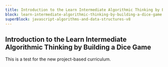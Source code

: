 ```yaml
---
title: Introduction to the Learn Intermediate Algorithmic Thinking by Building a Dice Game
block: learn-intermediate-algorithmic-thinking-by-building-a-dice-game
superBlock: javascript-algorithms-and-data-structures-v8
---
```


## Introduction to the Learn Intermediate Algorithmic Thinking by Building a Dice Game

This is a test for the new project-based curriculum.
